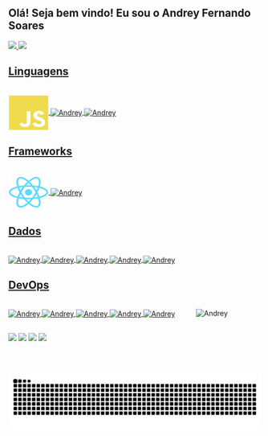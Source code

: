 ## Olá! Seja bem vindo! Eu sou o Andrey Fernando Soares 

<div>
  <a href="https://github.com/andreyFernandoSoares">
  <img height="180em" src="https://github-readme-stats.vercel.app/api?username=andreyFernandoSoares&show_icons=true&theme=dark&include_all_commits=true&count_private=true"/>
  <img height="180em" src="https://github-readme-stats.vercel.app/api/top-langs/?username=andreyFernandoSoares&layout=compact&langs_count=7&theme=dark"/>
</div>
 
## Linguagens
<div style="display: inline_block"><br>
  <img class="tooltip" align="center" alt="Andrey" height="70" width="80" src="https://raw.githubusercontent.com/devicons/devicon/master/icons/javascript/javascript-plain.svg">
  <img align="center" alt="Andrey" height="70" width="80" src="https://cdn.jsdelivr.net/gh/devicons/devicon/icons/java/java-original.svg">
  <img align="center" alt="Andrey" height="70" width="80" src="https://cdn.jsdelivr.net/gh/devicons/devicon/icons/python/python-original.svg">
</div>
 
## Frameworks
 <div style="display: inline_block"><br>
  <img align="center" alt="Andrey" height="70" width="80" src="https://raw.githubusercontent.com/devicons/devicon/master/icons/react/react-original.svg">
  <img align="center" alt="Andrey" height="70" width="80" src="https://cdn.jsdelivr.net/gh/devicons/devicon/icons/spring/spring-original.svg">
</div>
 
## Dados
 <div style="display: inline_block"><br>
  <img align="center" alt="Andrey" height="70" width="80" src="https://cdn.jsdelivr.net/gh/devicons/devicon/icons/microsoftsqlserver/microsoftsqlserver-plain.svg">
  <img align="center" alt="Andrey" height="70" width="80" src="https://cdn.jsdelivr.net/gh/devicons/devicon/icons/postgresql/postgresql-original.svg">
  <img align="center" alt="Andrey" height="70" width="80" src="https://cdn.jsdelivr.net/gh/devicons/devicon/icons/mysql/mysql-original.svg">
  <img align="center" alt="Andrey" height="70" width="80" src="https://cdn.jsdelivr.net/gh/devicons/devicon/icons/oracle/oracle-original.svg">
  <img align="center" alt="Andrey" height="70" width="80" src="https://symbols.getvecta.com/stencil_261/4_apache-hadoop.4ee0d0745c.svg">
</div>
 
## DevOps
<div style="display: inline_block"><br>
  <img align="center" alt="Andrey" height="70" width="80" src="https://cdn.jsdelivr.net/gh/devicons/devicon/icons/kubernetes/kubernetes-plain.svg">
  <img align="center" alt="Andrey" height="70" width="80" src="https://cdn.jsdelivr.net/gh/devicons/devicon/icons/amazonwebservices/amazonwebservices-original.svg">
  <img align="center" alt="Andrey" height="70" width="80" src="https://cdn.jsdelivr.net/gh/devicons/devicon/icons/docker/docker-original.svg">
  <img align="center" alt="Andrey" height="70" width="80" src="https://cdn.jsdelivr.net/gh/devicons/devicon/icons/jenkins/jenkins-original.svg">
  <img align="center" alt="Andrey" height="70" width="80" src="https://cdn.jsdelivr.net/gh/devicons/devicon/icons/git/git-original.svg">
 
  <img align="right" alt="Andrey" height="130" width="130" src="https://media.giphy.com/media/tkApIfibjeWt1ufWwj/giphy.gif">
</div>
  
  ##
 
<div> 
  <a href="https://www.instagram.com" target="_blank"><img src="https://img.shields.io/badge/-Instagram-%23E4405F?style=for-the-badge&logo=instagram&logoColor=white" target="_blank"></a>
  <a href = "mailto:andreysoares190@gmail.com"><img src="https://img.shields.io/badge/-Gmail-%23333?style=for-the-badge&logo=gmail&logoColor=white" target="_blank"></a>
  <a href="https://www.linkedin.com/in/andrey-soares-a14353165" target="_blank"><img src="https://img.shields.io/badge/-LinkedIn-%230077B5?style=for-the-badge&logo=linkedin&logoColor=white" target="_blank"></a> 
  <a href="https://soundcloud.com/devartdeep" target="_blank"><img src="https://img.shields.io/badge/SoundCloud-FF3300?style=for-the-badge&logo=soundcloud&logoColor=white" target="_blank"></a> 
 
  ![Snake animation](https://github.com/andreyFernandoSoares/andreyFernandoSoares/blob/output/github-contribution-grid-snake.svg)
 
</div>
